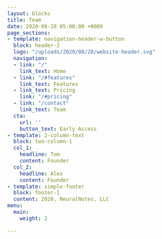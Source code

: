 ```yaml
---
layout: blocks
title: Team
date: 2020-08-28 05:00:00 +0000
page_sections:
- template: navigation-header-w-button
  block: header-2
  logo: "/uploads/2020/08/28/website-header.svg"
  navigation:
  - link: "/"
    link_text: Home
  - link: "/#features"
    link_text: Features
  - link_text: Pricing
    link: "/#pricing"
  - link: "/contact"
    link_text: Team
  cta:
    url: ''
    button_text: Early Access
- template: 2-column-text
  block: two-column-1
  col_1:
    headline: Tom
    content: Founder
  col_2:
    headline: Alex
    content: Founder
- template: simple-footer
  block: footer-1
  content: 2020, NeuralNotes, LLC
menu:
  main:
    weight: 2

---
```

